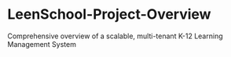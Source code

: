 # LeenSchool-Project-Overview
Comprehensive overview of a scalable, multi-tenant K-12 Learning Management System
